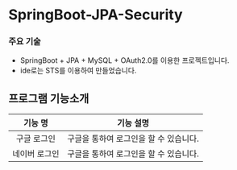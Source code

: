 # SpringBoot-JPA-Security

### 주요 기술
 - SpringBoot + JPA + MySQL + OAuth2.0를 이용한 프로젝트입니다.
 - ide로는 STS를 이용하여 만들었습니다.

## 프로그램 기능소개

|      기능 명       |                       기능 설명                        |
| :----------------: | :----------------------------------------------------: |
| 구글 로그인 | 구글을 통하여 로그인을 할 수 있습니다. |
|    네이버 로그인     |          구글을 통하여 로그인을 할 수 있습니다.          |
